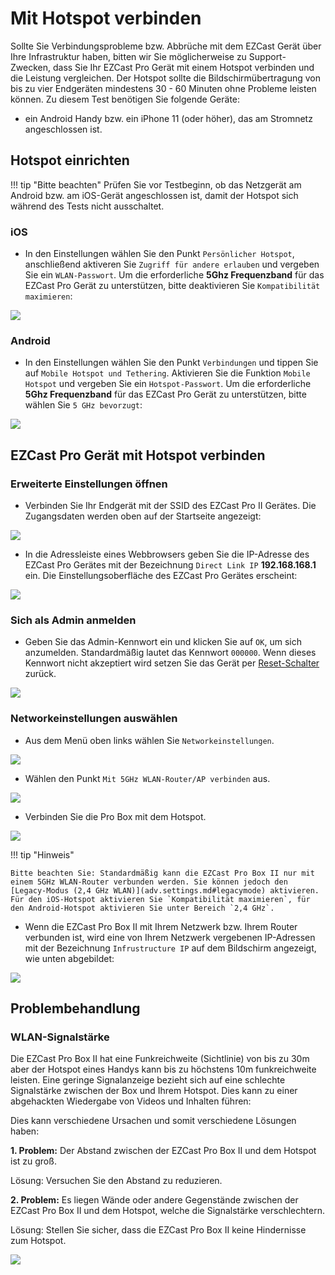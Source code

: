 # Mit Hotspot verbinden

Sollte Sie Verbindungsprobleme bzw. Abbrüche mit dem EZCast Gerät über Ihre Infrastruktur haben, bitten wir Sie möglicherweise zu Support-Zwecken, dass Sie Ihr EZCast Pro Gerät mit einem Hotspot verbinden und die Leistung vergleichen. Der Hotspot sollte die Bildschirmübertragung von bis zu vier Endgeräten mindestens 30 - 60 Minuten ohne Probleme leisten können. Zu diesem Test benötigen Sie folgende Geräte:

* ein Android Handy bzw. ein iPhone 11 (oder höher), das am Stromnetz angeschlossen ist.

## Hotspot einrichten

!!! tip "Bitte beachten" 
	Prüfen Sie vor Testbeginn, ob das Netzgerät am Android bzw. am iOS-Gerät angeschlossen ist, damit der Hotspot sich während des Tests nicht ausschaltet.
	
### iOS

* In den Einstellungen wählen Sie den Punkt `Persönlicher Hotspot`, anschließend aktiveren Sie `Zugriff für andere erlauben` und vergeben Sie ein `WLAN-Passwort`. Um die erforderliche **5Ghz Frequenzband** für das EZCast Pro Gerät zu unterstützen, bitte deaktivieren Sie `Kompatibilität maximieren`:

![](/assets/img/iphone.enable-hotspot.png)

### Android

* In den Einstellungen wählen Sie den Punkt `Verbindungen` und tippen Sie auf `Mobile Hotspot und Tethering`. Aktivieren Sie die Funktion `Mobile Hotspot` und vergeben Sie ein `Hotspot-Passwort`. Um die erforderliche **5Ghz Frequenzband** für das EZCast Pro Gerät zu unterstützen, bitte wählen Sie `5 GHz bevorzugt`:

![](/assets/img/android.enable-hotspot.png)

## EZCast Pro Gerät mit Hotspot verbinden

### Erweiterte Einstellungen öffnen

* Verbinden Sie Ihr Endgerät mit der SSID des EZCast Pro II Gerätes. Die Zugangsdaten werden oben auf der Startseite angezeigt:

![](/assets/img/proII.direct.connect.png)

* In die Adressleiste eines Webbrowsers geben Sie die IP-Adresse des EZCast Pro Gerätes mit der Bezeichnung `Direct Link IP` **192.168.168.1** ein. Die Einstellungsoberfläche des EZCast Pro Gerätes erscheint:

![](/assets/img/proII_directIP.connect.png)

### Sich als Admin anmelden

* Geben Sie das Admin-Kennwort ein und klicken Sie auf `OK`, um sich anzumelden. Standardmäßig lautet das Kennwort `000000`. Wenn dieses Kennwort nicht akzeptiert wird setzen Sie das Gerät per [Reset-Schalter](reset.md#hardreset) zurück.

![](/assets/img/EZCastII_Login.png)

### Networkeinstellungen auswählen

* Aus dem Menü oben links wählen Sie `Networkeinstellungen`.

![](/assets/img/ezcastpro.II.select.networkmanagement.png)

* Wählen den Punkt `Mit 5GHz WLAN-Router/AP verbinden` aus.

![](/assets/img/ezcastpro.II.select.connect5ghz.png)

* Verbinden Sie die Pro Box mit dem Hotspot.

![](/assets/img/EZCastPro.II.Wifi.Internet.jpg)

!!! tip "Hinweis"
    
	Bitte beachten Sie: Standardmäßig kann die EZCast Pro Box II nur mit einem 5GHz WLAN-Router verbunden werden. Sie können jedoch den [Legacy-Modus (2,4 GHz WLAN)](adv.settings.md#legacymode) aktivieren. Für den iOS-Hotspot aktivieren Sie `Kompatibilität maximieren`, für den Android-Hotspot aktivieren Sie unter Bereich `2,4 GHz`.

* Wenn die EZCast Pro Box II mit Ihrem Netzwerk bzw. Ihrem Router verbunden ist, wird eine von Ihrem Netzwerk vergebenen IP-Adressen mit der Bezeichnung `Infrustructure IP` auf dem Bildschirm angezeigt, wie unten abgebildet:

![](/assets/img/ProDongleII_connected_to_router.png)

## Problembehandlung

### WLAN-Signalstärke

Die EZCast Pro Box II hat eine Funkreichweite (Sichtlinie) von bis zu 30m aber der Hotspot eines Handys kann bis zu höchstens 10m funkreichweite leisten. Eine geringe Signalanzeige bezieht sich auf eine schlechte Signalstärke zwischen der Box und Ihrem Hotspot. Dies kann zu einer abgehackten Wiedergabe von Videos und Inhalten führen:

Dies kann verschiedene Ursachen und somit verschiedene Lösungen haben:

**1. Problem:** Der Abstand zwischen der EZCast Pro Box II und dem Hotspot ist zu groß.

Lösung: Versuchen Sie den Abstand zu reduzieren.

**2. Problem:** Es liegen Wände oder andere Gegenstände zwischen der EZCast Pro Box II und dem Hotspot, welche die Signalstärke verschlechtern.

Lösung: Stellen Sie sicher, dass die EZCast Pro Box II keine Hindernisse zum Hotspot.

![](/assets/img/ProII.Internet.Signal.png)